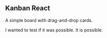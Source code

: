 ## Kanban React

A simple board with drag-and-drop cards.

I wanted to test if it was possible. It is possible.